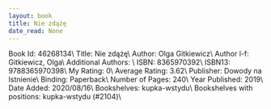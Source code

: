 ```yaml
---
layout: book
title: Nie zdążę
date_read: None
---
```


Book Id: 46268134\ 
Title: Nie zdążę\ 
Author: Olga Gitkiewicz\ 
Author l-f: Gitkiewicz, Olga\ 
Additional Authors: \ 
ISBN: 8365970392\ 
ISBN13: 9788365970398\ 
My Rating: 0\ 
Average Rating: 3.62\ 
Publisher: Dowody na Istnienie\ 
Binding: Paperback\ 
Number of Pages: 240\ 
Year Published: 2019\ 
Date Added: 2020/08/16\ 
Bookshelves: kupka-wstydu\ 
Bookshelves with positions: kupka-wstydu (#2104)\ 

